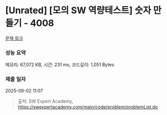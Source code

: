 # [Unrated] [모의 SW 역량테스트] 숫자 만들기 - 4008 

[문제 링크](https://swexpertacademy.com/main/code/problem/problemDetail.do?contestProbId=AWIeRZV6kBUDFAVH) 

### 성능 요약

메모리: 67,072 KB, 시간: 231 ms, 코드길이: 1,051 Bytes

### 제출 일자

2025-09-02 11:07



> 출처: SW Expert Academy, https://swexpertacademy.com/main/code/problem/problemList.do